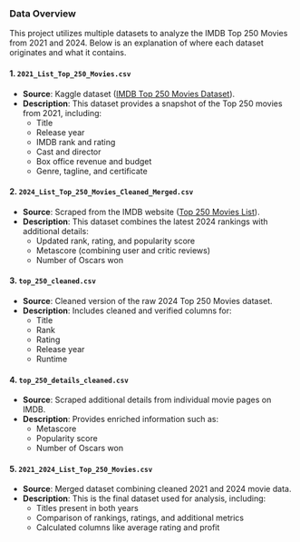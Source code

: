 ### Data Overview

This project utilizes multiple datasets to analyze the IMDB Top 250 Movies from 2021 and 2024. Below is an explanation of where each dataset originates and what it contains.

#### **1. `2021_List_Top_250_Movies.csv`**

- **Source**: Kaggle dataset ([IMDB Top 250 Movies Dataset](https://www.kaggle.com/datasets/rajugc/imdb-top-250-movies-dataset?resource=download)).
- **Description**: This dataset provides a snapshot of the Top 250 movies from 2021, including:
  - Title
  - Release year
  - IMDB rank and rating
  - Cast and director
  - Box office revenue and budget
  - Genre, tagline, and certificate

#### **2. `2024_List_Top_250_Movies_Cleaned_Merged.csv`**

- **Source**: Scraped from the IMDB website ([Top 250 Movies List](https://www.imdb.com/chart/top/?ref_=nv_mv_250&sort=user_rating%2Cdesc)).
- **Description**: This dataset combines the latest 2024 rankings with additional details:
  - Updated rank, rating, and popularity score
  - Metascore (combining user and critic reviews)
  - Number of Oscars won

#### **3. `top_250_cleaned.csv`**

- **Source**: Cleaned version of the raw 2024 Top 250 Movies dataset.
- **Description**: Includes cleaned and verified columns for:
  - Title
  - Rank
  - Rating
  - Release year
  - Runtime

#### **4. `top_250_details_cleaned.csv`**

- **Source**: Scraped additional details from individual movie pages on IMDB.
- **Description**: Provides enriched information such as:
  - Metascore
  - Popularity score
  - Number of Oscars won

#### **5. `2021_2024_List_Top_250_Movies.csv`**

- **Source**: Merged dataset combining cleaned 2021 and 2024 movie data.
- **Description**: This is the final dataset used for analysis, including:
  - Titles present in both years
  - Comparison of rankings, ratings, and additional metrics
  - Calculated columns like average rating and profit
